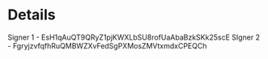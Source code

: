 # Details

Signer 1 - EsH1qAuQT9QRyZ1pjKWXLbSU8rofUaAbaBzkSKk25scE
SIgner 2 - FgryjzvfqfhRuQMBWZXvFedSgPXMosZMVtxmdxCPEQCh
